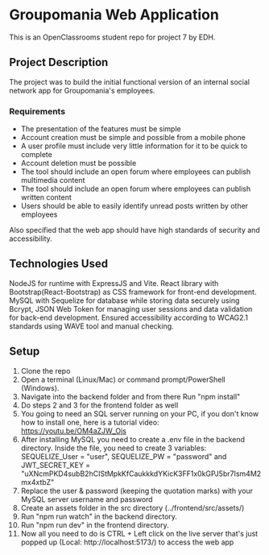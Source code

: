# Groupomania Web Application

This is an OpenClassrooms student repo for project 7 by EDH.

## Project Description

The project was to build the initial functional version of an internal social network app for Groupomania's employees.

### Requirements
- The presentation of the features must be simple
- Account creation must be simple and possible from a mobile phone
- A user profile must include very little information for it to be quick to complete
- Account deletion must be possible
- The tool should include an open forum where employees can publish multimedia content
- The tool should include an open forum where employees can publish written content
- Users should be able to easily identify unread posts written by other employees

Also specified that the web app should have high standards of security and accessibility.

## Technologies Used 

NodeJS for runtime with ExpressJS and Vite. React library with Bootstrap(React-Bootstrap) as CSS framework for front-end development. 
MySQL with Sequelize for database while storing data securely using Bcrypt, JSON Web Token for managing user sessions and data validation for back-end development.
Ensured accessibility according to WCAG2.1 standards using WAVE tool and manual checking.

## Setup

1. Clone the repo
2. Open a terminal (Linux/Mac) or command prompt/PowerShell (Windows). 
3. Navigate into the backend folder and from there Run "npm install"  
4. Do steps 2 and 3 for the frontend folder as well 
5. You going to need an SQL server running on your PC, if you don't know how to install one, here is a tutorial video: https://youtu.be/OM4aZJW_Ojs
6. After installing MySQL you need to create a .env file in the backend directory. Inside the file, you need to create 3 variables: SEQUELIZE_User = "user",
SEQUELIZE_PW = "password" and JWT_SECRET_KEY = "uXNcmPKD4subB2hCIStMpkKfCaukkkdYKicK3FF1x0kGPJ5br7Ism4M2mx4xtbZ"
6. Replace the user & password (keeping the quotation marks) with your MySQL server username and password
7. Create an assets folder in the src directory (../frontend/src/assets/)
8. Run "npm run watch" in the backend directory.
9. Run "npm run dev" in the frontend directory.
10. Now all you need to do is CTRL + Left click on the live server that's just popped up (Local: http://localhost:5173/) to access the web app
